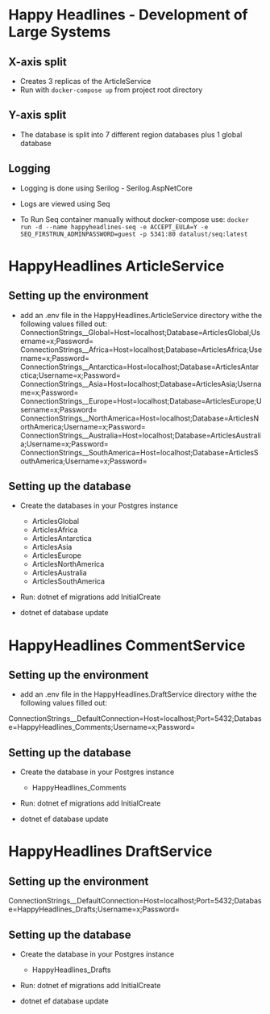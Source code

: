 ﻿# Happy Headlines - Development of Large Systems

## X-axis split

+ Creates 3 replicas of the ArticleService
+ Run with `docker-compose up` from project root directory

## Y-axis split

+ The database is split into 7 different region databases plus 1 global database

## Logging
+ Logging is done using Serilog - Serilog.AspNetCore
+ Logs are viewed using Seq

+ To Run Seq container manually without docker-compose use:
`docker run -d --name happyheadlines-seq -e ACCEPT_EULA=Y -e SEQ_FIRSTRUN_ADMINPASSWORD=guest -p 5341:80 datalust/seq:latest`


# HappyHeadlines ArticleService

## Setting up the environment
+ add an .env file in the HappyHeadlines.ArticleService directory withe the following values filled out:
  ConnectionStrings__Global=Host=localhost;Database=ArticlesGlobal;Username=x;Password=
  ConnectionStrings__Africa=Host=localhost;Database=ArticlesAfrica;Username=x;Password=
  ConnectionStrings__Antarctica=Host=localhost;Database=ArticlesAntarctica;Username=x;Password=
  ConnectionStrings__Asia=Host=localhost;Database=ArticlesAsia;Username=x;Password=
  ConnectionStrings__Europe=Host=localhost;Database=ArticlesEurope;Username=x;Password=
  ConnectionStrings__NorthAmerica=Host=localhost;Database=ArticlesNorthAmerica;Username=x;Password=
  ConnectionStrings__Australia=Host=localhost;Database=ArticlesAustralia;Username=x;Password=
  ConnectionStrings__SouthAmerica=Host=localhost;Database=ArticlesSouthAmerica;Username=x;Password=

## Setting up the database
+ Create the databases in your Postgres instance
  - ArticlesGlobal
  - ArticlesAfrica
  - ArticlesAntarctica
  - ArticlesAsia
  - ArticlesEurope
  - ArticlesNorthAmerica
  - ArticlesAustralia
  - ArticlesSouthAmerica

+ Run: dotnet ef migrations add InitialCreate
+ dotnet ef database update



# HappyHeadlines CommentService

## Setting up the environment
+ add an .env file in the HappyHeadlines.DraftService directory withe the following values filled out:

ConnectionStrings__DefaultConnection=Host=localhost;Port=5432;Database=HappyHeadlines_Comments;Username=x;Password=

## Setting up the database
+ Create the database in your Postgres instance
  - HappyHeadlines_Comments

+ Run: dotnet ef migrations add InitialCreate
+ dotnet ef database update

# HappyHeadlines DraftService

## Setting up the environment
ConnectionStrings__DefaultConnection=Host=localhost;Port=5432;Database=HappyHeadlines_Drafts;Username=x;Password=

## Setting up the database
+ Create the database in your Postgres instance
  - HappyHeadlines_Drafts

+ Run: dotnet ef migrations add InitialCreate
+ dotnet ef database update